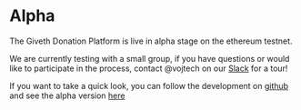 # Alpha

The Giveth Donation Platform is live in alpha stage on the ethereum testnet.

We are currently testing with a small group, if you have questions or would like to participate in the process,
contact @vojtech on our [Slack](http://slack.giveth.io) for a tour!

If you want to take a quick look, you can follow the development on [github](https://github.com/Giveth/giveth-dapp) and see the alpha version [here](https://mvp.giveth.io/) 
